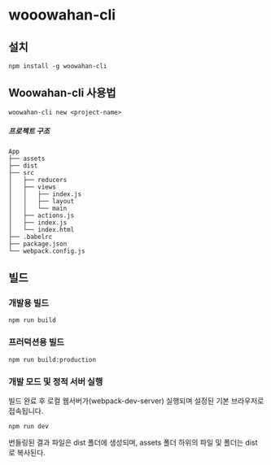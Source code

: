 # wooowahan-cli

## 설치 

```
npm install -g woowahan-cli
```


## Woowahan-cli 사용법

```
woowahan-cli new <project-name>
```

 
##### 프로젝트 구조

```
App
├── assets
├── dist
├── src
│   ├── reducers
│   ├── views
│   │   ├── index.js
│   │   ├── layout
│   │   └── main
│   ├── actions.js
│   ├── index.js
│   └── index.html
├── .babelrc
├── package.json
└── webpack.config.js
```

## 빌드

### 개발용 빌드

```
npm run build
```

### 프러덕션용 빌드

```
npm run build:production
```

### 개발 모드 및 정적 서버 실행

빌드 완료 후 로컬 웹서버가(webpack-dev-server) 실행되며 설정된 기본 브라우저로 접속됩니다.

```
npm run dev
```

번들링된 결과 파일은 dist 폴더에 생성되며, assets 폴더 하위의 파일 및 폴더는 dist 로 복사된다.

